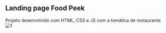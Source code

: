 ## Landing page Food Peek
Projeto desenvolvido com HTML, CSS e JS com a temática de restaurante
![1](https://github.com/user-attachments/assets/07ac47d5-b05a-4f25-89b9-6482ca47b725)
